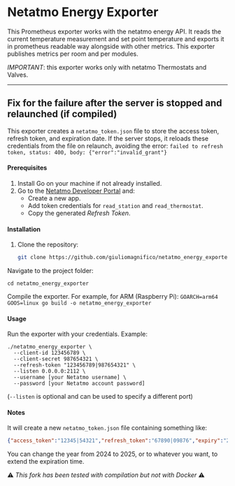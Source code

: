 # Netatmo Energy Exporter

This Prometheus exporter works with the netatmo energy API.
It reads the current temperature measurement and set point temperature
and exports it in prometheus readable way alongside with other metrics.
This exporter publishes metrics per room and per modules.

*IMPORTANT*: this exporter works only with netatmo Thermostats and Valves.

-----------

## Fix for the failure after the server is stopped and relaunched (if compiled)

This exporter creates a `netatmo_token.json` file to store the access token, refresh token, and expiration date. If the server stops, it reloads these credentials from the file on relaunch, avoiding the error: `failed to refresh token, status: 400, body: {"error":"invalid_grant"}`

#### Prerequisites

1. Install Go on your machine if not already installed.
2. Go to the [Netatmo Developer Portal](https://dev.netatmo.com/) and:
   - Create a new app.
   - Add token credentials for `read_station` and `read_thermostat`.
   - Copy the generated *Refresh Token*.

#### Installation

1. Clone the repository:
   ```bash
   git clone https://github.com/giuliomagnifico/netatmo_energy_exporter
   
Navigate to the project folder:
    
`cd netatmo_energy_exporter`

Compile the exporter. For example, for ARM (Raspberry Pi):
`GOARCH=arm64 GOOS=linux go build -o netatmo_energy_exporter`   
   
#### Usage

Run the exporter with your credentials. Example:   
```
./netatmo_energy_exporter \
  --client-id 123456789 \
  --client-secret 987654321 \
  --refresh-token "123456789|987654321" \
  --listen 0.0.0.0:2112 \
  --username [your Netatmo username] \
  --password [your Netatmo account password]
```

(`--listen` is optional and can be used to specify a different port)

#### Notes

It will create a new `netatmo_token.json` file containing something like:

  ```json
  {"access_token":"12345|54321","refresh_token":"67890|09876","expiry":"2024-12-07T18:29:27.981698608+01:00"}
```
You can change the year from 2024 to 2025, or to whatever you want, to extend the expiration time.

⚠️ *This fork has been tested with compilation but not with Docker* ⚠️
 
